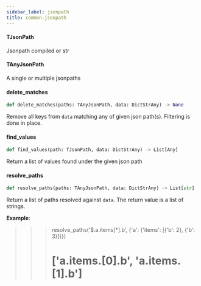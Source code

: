 ```yaml
---
sidebar_label: jsonpath
title: common.jsonpath
---
```


#### TJsonPath

Jsonpath compiled or str

#### TAnyJsonPath

A single or multiple jsonpaths

#### delete\_matches

```python
def delete_matches(paths: TAnyJsonPath, data: DictStrAny) -> None
```

Remove all keys from `data` matching any of given json path(s).
Filtering is done in place.

#### find\_values

```python
def find_values(path: TJsonPath, data: DictStrAny) -> List[Any]
```

Return a list of values found under the given json path

#### resolve\_paths

```python
def resolve_paths(paths: TAnyJsonPath, data: DictStrAny) -> List[str]
```

Return a list of paths resolved against `data`. The return value is a list of strings.

**Example**:

  >>> resolve_paths('$.a.items[*].b', {'a': {'items': [{'b': 2}, {'b': 3}]}})
  >>> # ['a.items.[0].b', 'a.items.[1].b']


